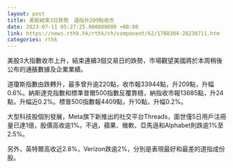 ```yaml
---
layout: post
title: 美股結束3日跌勢　道指升209點收市
date: 2023-07-11 05:27:25.000000000 +08:00
link: https://news.rthk.hk/rthk/ch/component/k2/1708304-20230711.htm
categories: rthk
---
```


美股3大指數收市上升，結束連續3個交易日的跌勢，市場觀望美國將於本周稍後公布的通脹數據及企業業績。

道瓊斯指數由跌轉升，最多曾升逾220點，收市報33944點，升209點，升幅0.6%。納斯達克指數和標準普爾500指數反覆靠穩，納指收市報13685點，升24點，升幅近0.2%。標普500指數報4409點，升10點，升幅0.2%。

大型科技股個別發展，Meta旗下新推出的社交平台Threads，面世僅5日用戶注冊量已達1億，股價高收逾1%。不過，蘋果、微軟、亞馬遜和Alphabet則跌逾1%至2.5%。

另外，英特爾高收近2.8%，Verizon跌逾2%，分別是表現最好和最差的道指成份股。
